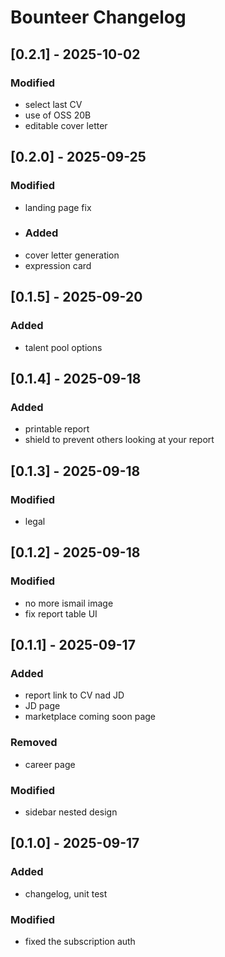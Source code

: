 # Bounteer Changelog

## [0.2.1] - 2025-10-02
### Modified
- select last CV
- use of OSS 20B
- editable cover letter

## [0.2.0] - 2025-09-25
### Modified
- landing page fix
- ### Added
- cover letter generation
- expression card

## [0.1.5] - 2025-09-20
### Added
- talent pool options

## [0.1.4] - 2025-09-18
### Added
- printable report
- shield to prevent others looking at your report

## [0.1.3] - 2025-09-18
### Modified
- legal

## [0.1.2] - 2025-09-18
### Modified
- no more ismail image
- fix report table UI

## [0.1.1] - 2025-09-17
### Added
- report link to CV nad JD
- JD page
- marketplace coming soon page
### Removed
- career page
### Modified
- sidebar nested design

## [0.1.0] - 2025-09-17
### Added
- changelog, unit test
### Modified
- fixed the subscription auth
